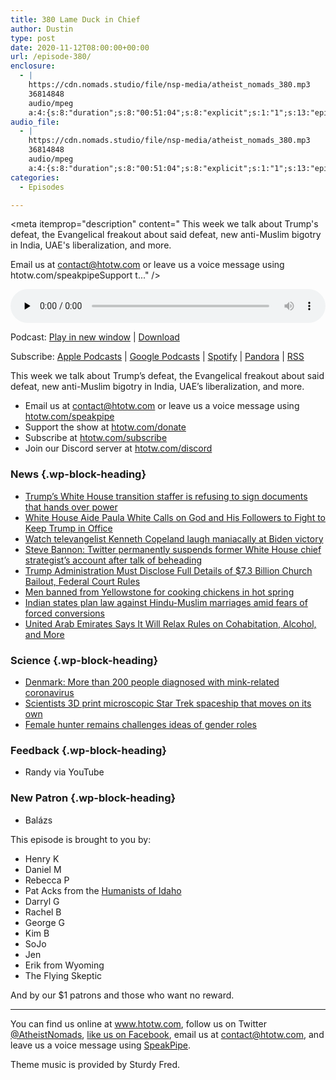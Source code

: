 ```yaml
---
title: 380 Lame Duck in Chief
author: Dustin
type: post
date: 2020-11-12T08:00:00+00:00
url: /episode-380/
enclosure:
  - |
    https://cdn.nomads.studio/file/nsp-media/atheist_nomads_380.mp3
    36814848
    audio/mpeg
    a:4:{s:8:"duration";s:8:"00:51:04";s:8:"explicit";s:1:"1";s:13:"episode_title";s:18:"Lame Duck in Chief";s:10:"episode_no";s:3:"380";}
audio_file:
  - |
    https://cdn.nomads.studio/file/nsp-media/atheist_nomads_380.mp3
    36814848
    audio/mpeg
    a:4:{s:8:"duration";s:8:"00:51:04";s:8:"explicit";s:1:"1";s:13:"episode_title";s:18:"Lame Duck in Chief";s:10:"episode_no";s:3:"380";}
categories:
  - Episodes

---
```

<div itemscope itemtype="http://schema.org/AudioObject">
  <meta itemprop="name" content="380 Lame Duck in Chief" />
  
  <meta itemprop="uploadDate" content="2020-11-12T01:00:00-07:00" />
  
  <meta itemprop="encodingFormat" content="audio/mpeg" />
  
  <meta itemprop="duration" content="PT51M04S" />
  
  <meta itemprop="description" content="
This week we talk about Trump's defeat, the Evangelical freakout about said defeat, new anti-Muslim bigotry in India, UAE's liberalization, and more.







Email us at contact@htotw.com or leave us a voice message using htotw.com/speakpipeSupport t..." />
  
  <meta itemprop="contentUrl" content="https://dts.podtrac.com/redirect.mp3/cdn.nomads.studio/file/nsp-media/atheist_nomads_380.mp3" />
  
  <meta itemprop="contentSize" content="35.1" />
  
  <div class="powerpress_player" id="powerpress_player_8643">
    <audio class="wp-audio-shortcode" id="audio-4626-387" preload="none" style="width: 100%;" controls="controls"><source type="audio/mpeg" src="https://dts.podtrac.com/redirect.mp3/cdn.nomads.studio/file/nsp-media/atheist_nomads_380.mp3?_=387" /><a href="https://dts.podtrac.com/redirect.mp3/cdn.nomads.studio/file/nsp-media/atheist_nomads_380.mp3">https://dts.podtrac.com/redirect.mp3/cdn.nomads.studio/file/nsp-media/atheist_nomads_380.mp3</a></audio>
  </div>
</div>

<p class="powerpress_links powerpress_links_mp3">
  Podcast: <a href="https://dts.podtrac.com/redirect.mp3/cdn.nomads.studio/file/nsp-media/atheist_nomads_380.mp3" class="powerpress_link_pinw" target="_blank" title="Play in new window" onclick="return powerpress_pinw('https://htotw.com/?powerpress_pinw=4626-podcast');" rel="nofollow">Play in new window</a> | <a href="https://dts.podtrac.com/redirect.mp3/cdn.nomads.studio/file/nsp-media/atheist_nomads_380.mp3" class="powerpress_link_d" title="Download" rel="nofollow" download="atheist_nomads_380.mp3">Download</a>
</p>

<p class="powerpress_links powerpress_subscribe_links">
  Subscribe: <a href="https://podcasts.apple.com/us/podcast/humanists-take-on-the-world/id530050098?mt=2&ls=1" class="powerpress_link_subscribe powerpress_link_subscribe_itunes" target="_blank" title="Subscribe on Apple Podcasts" rel="nofollow">Apple Podcasts</a> | <a href="https://www.google.com/podcasts?feed=aHR0cDovL2F0aGVpc3Rub21hZHMubGlic3luLmNvbS9yc3M%3D" class="powerpress_link_subscribe powerpress_link_subscribe_googleplay" target="_blank" title="Subscribe on Google Podcasts" rel="nofollow">Google Podcasts</a> | <a href="https://open.spotify.com/show/3LzK2xZGike6Tc1GEMtMbr?si=LieN9SNuTpq96smuaUsH8A" class="powerpress_link_subscribe powerpress_link_subscribe_spotify" target="_blank" title="Subscribe on Spotify" rel="nofollow">Spotify</a> | <a href="https://www.pandora.com/podcast/atheist-nomads/PC:10122?corr=62071012&part=ug" class="powerpress_link_subscribe powerpress_link_subscribe_pandora" target="_blank" title="Subscribe on Pandora" rel="nofollow">Pandora</a> | <a href="https://htotw.com/feed/podcast/" class="powerpress_link_subscribe powerpress_link_subscribe_rss" target="_blank" title="Subscribe via RSS" rel="nofollow">RSS</a>
</p>

This week we talk about Trump&#8217;s defeat, the Evangelical freakout about said defeat, new anti-Muslim bigotry in India, UAE&#8217;s liberalization, and more.

<!--more-->

  * Email us at <a href="mailto:contact@htotw.com” target=" rel="noopener noreferrer">contact@htotw.com</a> or leave us a voice message using <a href="https://htotw.com/speakpipe" target="_blank" rel="noopener noreferrer">htotw.com/speakpipe</a>
  * Support the show at <a href="https://htotw.com/donate" target="_blank" rel="payment noopener noreferrer">htotw.com/donate</a>
  * Subscribe at <a href="https://htotw.com/subscribe" target="_blank" rel="noopener noreferrer">htotw.com/subscribe</a>
  * Join our Discord server at <a href="https://htotw.com/discord" target="_blank" rel="noopener noreferrer">htotw.com/discord</a>

### News {.wp-block-heading}

  * [Trump’s White House transition staffer is refusing to sign documents that hands over power][1]
  * [White House Aide Paula White Calls on God and His Followers to Fight to Keep Trump in Office][2]
  * [Watch televangelist Kenneth Copeland laugh maniacally at Biden victory][3]
  * [Steve Bannon: Twitter permanently suspends former White House chief strategist’s account after talk of beheading][4]
  * [Trump Administration Must Disclose Full Details of $7.3 Billion Church Bailout, Federal Court Rules][5]
  * [Men banned from Yellowstone for cooking chickens in hot spring][6]
  * [Indian states plan law against Hindu-Muslim marriages amid fears of forced conversions][7]
  * [United Arab Emirates Says It Will Relax Rules on Cohabitation, Alcohol, and More][8]

### Science {.wp-block-heading}

  * [Denmark: More than 200 people diagnosed with mink-related coronavirus][9]
  * [Scientists 3D print microscopic Star Trek spaceship that moves on its own][10]
  * [Female hunter remains challenges ideas of gender roles][11]

### Feedback {.wp-block-heading}

  * Randy via YouTube

### New Patron {.wp-block-heading}

  * Balázs

This episode is brought to you by:

  * Henry K
  * Daniel M
  * Rebecca P
  * Pat Acks from the <a href="https://www.humanistsofidaho.org" target="_blank" rel="noopener noreferrer">Humanists of Idaho</a>
  * Darryl G
  * Rachel B
  * George G
  * Kim B
  * SoJo
  * Jen
  * Erik from Wyoming
  * The Flying Skeptic

And by our $1 patrons and those who want no reward.

<hr class="wp-block-separator" />

You can find us online at <a href="https://www.htotw.com/" target="_blank" rel="noopener noreferrer">www.htotw.com</a>, follow us on Twitter <a href="https://twitter.com/AtheistNomads" target="_blank" rel="noopener noreferrer">@AtheistNomads</a>, <a href="https://htotw.com/facebook" target="_blank" rel="noopener noreferrer">like us on Facebook</a>, email us at <contact@htotw.com>, and leave us a voice message using <a href="https://htotw.com/speakpipe" target="_blank" rel="noopener noreferrer">SpeakPipe</a>.

Theme music is provided by Sturdy Fred.

 [1]: https://www.rawstory.com/2020/11/trumps-white-house-transition-staffer-is-refusing-sign-documents-to-hand-over-power-report/
 [2]: https://www.rightwingwatch.org/post/white-house-aide-paula-white-calls-on-god-and-his-followers-to-fight-to-keep-trump-in-office/
 [3]: https://slate.com/news-and-politics/2020/11/video-televangelist-kenneth-copeland-laugh-biden-victory.html
 [4]: https://www.cnn.com/2020/11/05/tech/steve-bannon-twitter-permanent-suspension/index.html
 [5]: https://www.atheists.org/2020/11/church-bailout-federal-court-ruling/
 [6]: https://www.ktvb.com/article/news/regional/three-men-cited-banned-from-yellowstone-national-park-for-cooking-chickens-in-hot-spring/277-135c249a-e8df-464a-b66b-de0e97fd7eea
 [7]: https://www.straitstimes.com/asia/south-asia/claiming-to-be-fighting-against-love-jihad-indian-states-plan-law-against-hindu
 [8]: https://friendlyatheist.patheos.com/2020/11/08/united-arab-emirates-says-it-will-relax-rules-on-cohabitation-alcohol-and-more/
 [9]: https://www.independent.co.uk/news/world/europe/denmark-coronavirus-minsk-covid-b1637064.html
 [10]: https://www.cnn.com/2020/11/08/us/star-trek-3d-microscopic-spaceship-scn-trnd/index.html
 [11]: https://www.sciencefocus.com/news/discovery-of-female-hunter-remains-challenges-ideas-of-ancient-gender-roles/